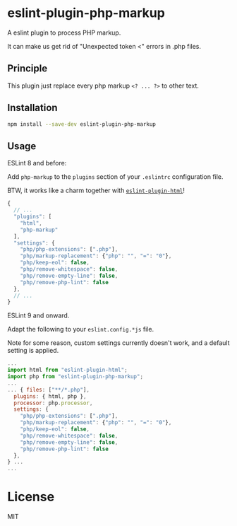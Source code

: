 # eslint-plugin-php-markup

A eslint plugin to process PHP markup.

It can make us get rid of "Unexpected token <" errors in .php files.

## Principle

This plugin just replace every php markup `<? ... ?>` to other text.

## Installation

```sh
npm install --save-dev eslint-plugin-php-markup
```

## Usage

ESLint 8 and before:

Add `php-markup` to the `plugins` section of your `.eslintrc` configuration file.

BTW, it works like a charm together with [`eslint-plugin-html`](https://github.com/BenoitZugmeyer/eslint-plugin-html)!

```js
{
  // ...
  "plugins": [
    "html",
    "php-markup"
  ],
  "settings": {
    "php/php-extensions": [".php"],
    "php/markup-replacement": {"php": "", "=": "0"},
    "php/keep-eol": false,
    "php/remove-whitespace": false,
    "php/remove-empty-line": false,
    "php/remove-php-lint": false
  },
  // ...
}
```

ESLint 9 and onward.

Adapt the following to your `eslint.config.*js` file.

Note for some reason, custom settings currently doesn't work, and a default setting is applied.

```js
...
import html from "eslint-plugin-html";
import php from "eslint-plugin-php-markup";
...
... { files: ["**/*.php"],
  plugins: { html, php },
  processor: php.processor,
  settings: {
    "php/php-extensions": [".php"],
    "php/markup-replacement": {"php": "", "=": "0"},
    "php/keep-eol": false,
    "php/remove-whitespace": false,
    "php/remove-empty-line": false,
    "php/remove-php-lint": false
  },
} ...
...
```

# License

MIT
